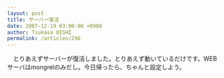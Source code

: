 ```yaml
---
layout: post
title: サーバー復活
date: 2007-12-19 03:00:00 +0900
author: Tsukasa OISHI
permalink: /articles/296
---
```



　とりあえずサーバーが復活しました。とりあえず動いているだけです。WEBサーバはmongrelのみだし。今日帰ったら、ちゃんと設定しよう。  

